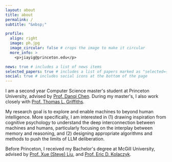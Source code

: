 ```yaml
---
layout: about
title: about
permalink: /
subtitle: "&nbsp;"

profile:
  align: right
  image: ph.jpg
  image_circular: false # crops the image to make it circular
  more_info: >
    <p>jiayig@princeton.edu</p>

news: true # includes a list of news items
selected_papers: true # includes a list of papers marked as "selected={true}"
social: true # includes social icons at the bottom of the page
---
```


I am a second year Computer Science master's student at Princeton University, advised by [Prof. Danqi Chen](https://www.cs.princeton.edu/~danqic/). During my master's, I also work closely with [Prof. Thomas L. Griffiths](https://cocosci.princeton.edu/tom/tom.php).

My research goal is to explore and enable machines to beyond human intelligence. More specifically, I am interested in (1) drawing inspiration from cognitive psychology to understand the deep interconnection between machines and humans, particularly focusing on the interplay between memory and reasoning, and (2) designing appropriate algorithms and methods to push the limits of LLM deliberation.

Before Princeton, I received my Bachelor's degree at McGill University, advised by [Prof. Xue (Steve) Liu](https://cs.mcgill.ca/~xueliu/site/intro.html), and [Prof. Eric D. Kolaczyk](https://sites.bu.edu/kolaczyk/).
